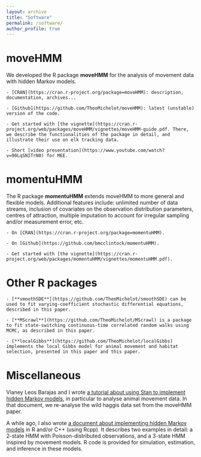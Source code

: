 ```yaml
---
layout: archive
title: "Software"
permalink: /software/
author_profile: true
---
```


# moveHMM

We developed the R package **moveHMM** for the analysis of movement data with hidden Markov models. 

	- [CRAN](https://cran.r-project.org/package=moveHMM): description, documentation, archives...
	
	- [Github](https://github.com/TheoMichelot/moveHMM): latest (unstable) version of the code.
	
	- Get started with [the vignette](https://cran.r-project.org/web/packages/moveHMM/vignettes/moveHMM-guide.pdf. There, we describe the functionalities of the package in detail, and illustrate their use on elk tracking data.
	
	- Short [video presentation](https://www.youtube.com/watch?v=90LqSNITrN0) for MEE.
         
# momentuHMM

The R package **momentuHMM** extends moveHMM to more general and flexible models. Additional features include: unlimited number of data streams, inclusion of covariates on the observation distribution parameters, centres of attraction, multiple imputation to account for irregular sampling and/or measurement error, etc.

	- On [CRAN](https://cran.r-project.org/package=momentuHMM).
	
	- On [Github](https://github.com/bmcclintock/momentuHMM).
	
	- Get started with [the vignette](https://cran.r-project.org/web/packages/momentuHMM/vignettes/momentuHMM.pdf).

# Other R packages

	- [**smoothSDE**](https://github.com/TheoMichelot/smoothSDE) can be used to fit varying-coefficient stochastic differential equations, described in this paper.

	- [**MScrawl**](https://github.com/TheoMichelot/MScrawl) is a package to fit state-switching continuous-time correlated random walks using MCMC, as described in this paper.
	
	- [**localGibbs**](https://github.com/TheoMichelot/localGibbs) implements the local Gibbs model for animal movement and habitat selection, presented in this paper and this paper.

# Miscellaneous

Vianey Leos Barajas and I wrote [a tutorial about using Stan to implement hidden Markov models](https://arxiv.org/pdf/1806.10639.pdf), in particular to analyse animal movement data. In that document, we re-analyse the wild haggis data set from the moveHMM paper.
		
A while ago, I also wrote [a document about implementing hidden Markov models](http://media.wix.com/ugd/3708a3_a0a0401708844718a538c2d7c3124224.pdf) in R and/or C++ (using Rcpp). It describes two examples in detail: a 2-state HMM with Poisson-distributed observations, and a 3-state HMM inspired by movement models. R code is provided for simulation, estimation, and inference in these models.
